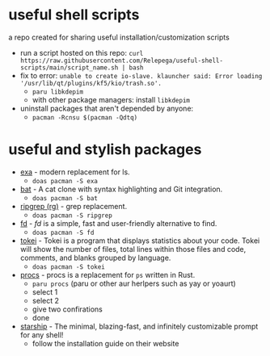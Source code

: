 # useful shell scripts

a repo created for sharing useful installation/customization scripts

- run a script hosted on this repo: `curl https://raw.githubusercontent.com/Relepega/useful-shell-scripts/main/script_name.sh | bash`
- fix to error: `unable to create io-slave. klauncher said: Error loading '/usr/lib/qt/plugins/kf5/kio/trash.so'.`
	- `paru libkdepim`
	- with other package managers: install `libkdepim`
- uninstall packages that aren't depended by anyone:
	- `pacman -Rcnsu $(pacman -Qdtq)`


# useful and stylish packages
- [exa](https://github.com/ogham/exa) - modern replacement for ls.
  	- `doas pacman -S exa`
- [bat](https://github.com/sharkdp/bat) - A cat clone with syntax highlighting and Git integration.
  	- `doas pacman -S bat`
- [ripgrep (rg)](https://github.com/BurntSushi/ripgrep) - grep replacement.
  	- `doas pacman -S ripgrep`
- [fd](https://github.com/sharkdp/fd) - *fd* is a simple, fast and user-friendly alternative to find.
  	- `doas pacman -S fd`
- [tokei](https://github.com/XAMPPRocky/tokei) - Tokei is a program that displays statistics about your code. Tokei will show the number of files, total lines within those files and code, comments, and blanks grouped by language.
  	- `doas pacman -S tokei`
- [procs](https://github.com/dalance/procs) - procs is a replacement for `ps` written in Rust.
  	- `paru procs` (paru or other aur herlpers such as yay or yoaurt)
	- select 1
	- select 2
	- give two confirations
	- done
- [starship](https://starship.rs/) - The minimal, blazing-fast, and infinitely customizable prompt for any shell!
	- follow the installation guide on their website
